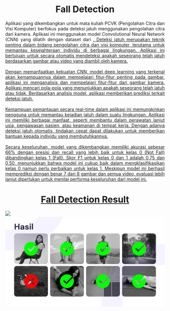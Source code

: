 <div align="center">
  
# Fall Detection
  
</div>

<div align="justify">
  Aplikasi yang dikembangkan untuk mata kuliah PCVK (Pengolahan Citra dan Visi Komputer) berfokus pada deteksi jatuh menggunakan pengolahan citra dari kamera. Aplikasi ini menggunakan model Convolutional Neural Network (CNN) yang dilatih dengan dataset dari <a href="https://www.kaggle.com/datasets/uttejkumarkandagatla/fall-detection-dataset?resource=download">. Deteksi jatuh merupakan teknik penting dalam bidang pengolahan citra dan visi komputer, terutama untuk memantau kesejahteraan individu di berbagai lingkungan. Aplikasi ini bertujuan untuk secara otomatis mendeteksi apakah seseorang telah jatuh berdasarkan gambar atau video yang diambil oleh kamera.
<br><br>
Dengan memanfaatkan kekuatan CNN, model deep learning yang terkenal akan kemampuannya dalam mempelajari fitur-fitur penting pada gambar, aplikasi ini menganalisis dan mempelajari fitur-fitur dari gambar kamera. Aplikasi mencari pola-pola yang menunjukkan apakah seseorang telah jatuh atau tidak. Berdasarkan analisis model, aplikasi memberikan prediksi terkait deteksi jatuh.
<br><br>
Kemampuan pemantauan secara real-time dalam aplikasi ini memungkinkan pengguna untuk memantau kejadian jatuh dalam suatu lingkungan. Aplikasi ini memiliki berbagai manfaat, seperti membantu dalam perawatan lanjut usia, pengawasan pasien, atau keamanan di tempat kerja. Dengan adanya deteksi jatuh otomatis, tindakan cepat dapat dilakukan untuk memberikan bantuan kepada individu yang membutuhkannya.
<br><br>
Secara keseluruhan, model yang dikembangkan memiliki akurasi sebesar 66% dengan presisi dan recall yang lebih baik untuk kelas 0 (Not Fall) dibandingkan kelas 1 (Fall). Skor F1 untuk kelas 0 dan 1 adalah 0,75 dan 0,50, menunjukkan bahwa model ini cukup baik dalam mengklasifikasikan kelas 0 namun perlu perbaikan untuk kelas 1. Meskipun model ini berhasil memprediksi dengan benar 7 dari 8 gambar dan semua video, evaluasi lebih lanjut diperlukan untuk menilai performa keseluruhan dari model ini.
</div>
<div align="center">
  
# Fall Detection Result
  
</div>

<img src="Powerpoint/Frame 12.png" />
  <img src="Powerpoint/Frame 13.png" />
